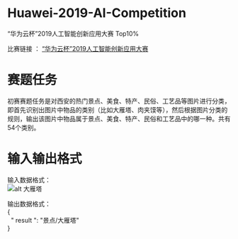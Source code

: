 # Huawei-2019-AI-Competition
“华为云杯”2019人工智能创新应用大赛 Top10%

比赛链接 ：
[“华为云杯”2019人工智能创新应用大赛](https://competition.huaweicloud.com/information/1000021526/circumstances?track=107)

# 赛题任务
初赛赛题任务是对西安的热门景点、美食、特产、民俗、工艺品等图片进行分类，即首先识别出图片中物品的类别（比如大雁塔、肉夹馍等），然后根据图片分类的规则，输出该图片中物品属于景点、美食、特产、民俗和工艺品中的哪一种。共有54个类别。

# 输入输出格式
输入数据格式：   
![alt 大雁塔](https://ss3.bdstatic.com/70cFv8Sh_Q1YnxGkpoWK1HF6hhy/it/u=1555605899,3822747164&fm=26&gp=0.jpg)

输出数据格式：   
{   
  " result ": "景点/大雁塔"   
}

